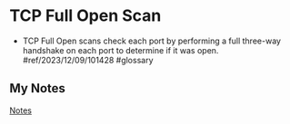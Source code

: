# TCP Full Open Scan
- TCP Full Open scans check each port by performing a full three-way handshake on each port to determine if it was open. #ref/2023/12/09/101428 #glossary 
## My Notes
[Notes](mynotes/tcp-full-open-scan-notes.md)
